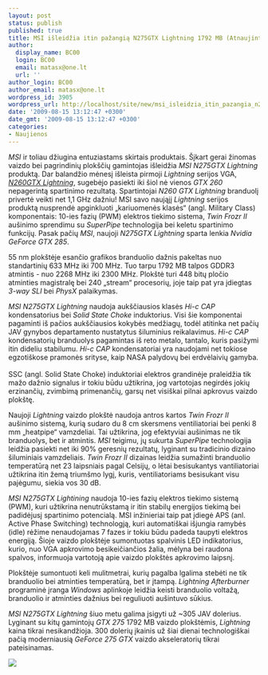 ```yaml
---
layout: post
status: publish
published: true
title: MSI išleidžia itin pažangią N275GTX Lightning 1792 MB (Atnaujinta)
author:
  display_name: BC00
  login: BC00
  email: matasx@one.lt
  url: ''
author_login: BC00
author_email: matasx@one.lt
wordpress_id: 3905
wordpress_url: http://localhost/site/new/msi_isleidzia_itin_pazangia_n275gtx_lightning/
date: '2009-08-15 13:12:47 +0300'
date_gmt: '2009-08-15 13:12:47 +0300'
categories:
- Naujienos
---
```


<p><i>MSI</i> ir toliau džiugina entuziastams skirtais produktais. Šįkart gerai žinomas vaizdo bei pagrindinių plokščių gamintojas išleidžia <i>MSI N275GTX Lightning</i> produktą. Dar balandžio mėnesį išleista pirmoji <i>Lightning</i> serijos VGA, <a class="ns" href="http://www.technews.lt/tekstas/MSI_pristatys_GeForce_GTX_260_su_1792MB_GDDR3_atminties.html;;"><i>N260GTX Lightning</i></a>, sugebėjo pasiekti iki šiol nė vienos <i>GTX 260</i> nepagerintą spartinimo rezultatą. Spartintojai <i>N260 GTX Lightning</i> branduolį privertė veikti net 1,1 GHz dažniu! MSI savo naująjį <i>Lightning</i> serijos produktą nusprendė apginkluoti „kariuomenės klasės“ (angl. Military Class) komponentais: 10-ies fazių (PWM) elektros tiekimo sistema, <i>Twin Frozr II</i> aušinimo sprendimu su <i>SuperPipe</i> technologija bei keletu spartinimo funkcijų. Pasak pačių <i>MSI</i>, naujoji <i>N275GTX Lightning</i> sparta lenkia <i>Nvidia GeForce GTX 285</i>.</p>
<p>55 nm plokštėje esančio grafikos branduolio dažnis pakeltas nuo standartinių 633 MHz iki 700 MHz. Tuo tarpu 1792 MB talpos GDDR3 atmintis - nuo 2268 MHz iki 2300 MHz. Plokštė turi 448 bitų pločio atminties magistralę bei 240 „stream“ procesorių, joje taip pat yra įdiegtas <i>3-way SLI</i> bei <i>PhysX</i> palaikymas.</p>
<p><i>MSI N275GTX Lightning</i> naudoja aukščiausios klasės <i>Hi-c CAP</i> kondensatorius bei <i>Solid State Choke</i> induktorius. Visi šie komponentai pagaminti iš pačios aukščiausios kokybės medžiagų, todėl atitinka net pačių JAV gynybos departamento nustatytus šiluminius reikalavimus. <i>Hi-c CAP</i> kondensatorių branduolys pagamintas iš reto metalo, tantalo, kuris pasižymi itin dideliu stabilumu. <i>Hi-c CAP</i> kondensatoriai yra naudojami net tokiose egzotiškose pramonės srityse, kaip NASA palydovų bei erdvėlaivių gamyba.<br />
<br />SSC (angl. Solid State Choke) induktoriai elektros grandinėje praleidžia tik mažo dažnio signalus ir tokiu būdu užtikrina, jog vartotojas negirdės jokių erzinančių, zvimbimą primenančių, garsų net visiškai pilnai apkrovus vaizdo plokštę.</p>
<p>Naujoji <i>Lightning</i> vaizdo plokštė naudoja antros kartos <i>Twin Frozr II</i> aušinimo sistemą, kurią sudaro du 8 cm skersmens ventiliatoriai bei penki 8 mm „heatpipe“ vamzdeliai. Tai užtikrina, jog efektyviai aušinimas ne tik branduolys, bet ir atmintis. <i>MSI</i> teigimu, jų sukurta <i>SuperPipe</i> technologija leidžia pasiekti net iki 90% geresnių rezultatų, lyginant su tradicinio dizaino šiluminiais vamzdeliais. <i>Twin Frozr II</i> dizainas leidžia sumažinti branduolio temperatūrą net 23 laipsniais pagal Celsijų, o lėtai besisukantys vantiliatoriai užtikrina itin žemą triumšmo lygį, kuris, ventiliatoriams besisukant visu pajėgumu, siekia vos 30 dB.</p>
<p><i>MSI N275GTX Lightining</i> naudoja 10-ies fazių elektros tiekimo sistemą (PWM), kuri užtikrina nenutrūkstamą ir itin stabilų energijos tiekimą bei padidėjusį spartinimo potencialą. MSI inžinieriai taip pat įdiegė APS (anl. Active Phase Switching) technologją, kuri automatiškai išjungia ramybės (idle) rėžime nenaudojamas 7 fazes ir tokiu būdu padeda taupyti elektros energiją. Šioje vaizdo plokštėje sumontuotas spalvinis LED indikatorius, kurio, nuo VGA apkrovimo besikeičiančios žalia, mėlyna bei raudona spalvos, informuoja vartotoją apie vaizdo plokštės apkrovimo laipsnį.</p>
<p>Plokštėje sumontuoti keli mulitmetrai, kurių pagalba lgalima stebėti ne tik branduolio bei atminties temperatūrą, bet ir įtampą. <i>Lightning Afterburner</i> programinė įranga <i>Windows</i> aplinkoje leidžia keisti branduolio voltažą, branduolio ir atminties dažnius bei reguliuoti aušintuvo sūkius.</p>
<p><i>MSI N275GTX Lightning</i> šiuo metu galima įsigyti už ~305 JAV dolerius. Lyginant su kitų gamintojų <i>GTX 275</i> 1792 MB vaizdo plokštėmis, <i>Lightning</i> kaina tikrai nesikandžioja. 300 dolerių įkainis už šiai dienai technologiškai pačią moderniausią <i>GeForce 275 GTX</i> vaizdo akseleratorių tikrai pateisinamas.</p>
<p><img src="http://www.techpowerup.com/img/09-08-14/87a.jpg" /></p>
